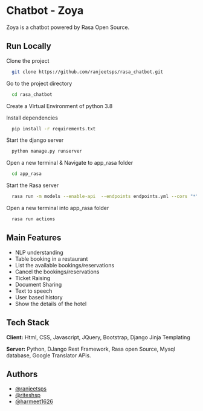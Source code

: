 # Chatbot - Zoya

Zoya is a chatbot powered by Rasa Open Source.


## Run Locally

Clone the project

```bash
  git clone https://github.com/ranjeetsps/rasa_chatbot.git
```

Go to the project directory

```bash
  cd rasa_chatbot
```
Create a Virtual Environment of python 3.8


Install dependencies

```bash
  pip install -r requirements.txt
```

Start the django server

```bash
  python manage.py runserver
```

Open a new terminal & Navigate to app_rasa folder

```bash
  cd app_rasa
```

Start the Rasa server

```bash
  rasa run -m models --enable-api  --endpoints endpoints.yml --cors "*" --debug

```

Open a new terminal into app_rasa folder

```bash
  rasa run actions
```


## Main Features

- NLP understanding
- Table booking in a restaurant
- List the available bookings/reservations
- Cancel the bookings/reservations
- Ticket Raising
- Document Sharing
- Text to speech
- User based history 
- Show the details of the hotel



## Tech Stack

**Client:** Html, CSS, Javascript, JQuery, Bootstrap, Django Jinja Templating

**Server:** Python, DJango Rest Framework, Rasa open Source, Mysql database, Google Translator APis.

## Authors

- [@ranjeetsps](https://www.github.com/ranjeetsps)
- [@riteshsp](https://www.github.com/riteshsp)
- [@harmeet1626](https://www.github.com/harmeet1626)

